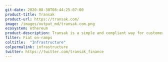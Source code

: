 ```yaml
---
git-date: 2020-08-30T08:44:25-07:00
product-title: Transak
product-url: https://transak.com/
image: /images/output_md/transak.com.png
ecosystem: ethereum
product-description: Transak is a simple and compliant way for customers to buy and sell crypto assets with a bank transfer.
filter: Fiat on-ramps
coltitle:  "Infrastructure"
colpermalink: infrastructure
twitter: https://twitter.com/transak_finance
---
```

